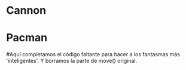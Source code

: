# Cannon
# Pacman


#Aquí completamos el código faltante para hacer a los fantasmas más 'inteligentes'. Y borramos la parte de move() original.
